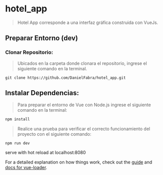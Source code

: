 # hotel_app

> Hotel App corresponde a una interfaz gráfica construida con VueJs.

## Preparar Entorno (dev)

### Clonar Repositorio:

> Ubicados en la carpeta donde clonara el repositorio, ingrese el siguiente comando en la terminal.
```
git clone https://github.com/DanielFabra/hotel_app.git
```

## Instalar Dependencias:

> Para preparar el entorno de Vue con Node.js ingrese el siguiente comando en la terminal:
``` bash
npm install
```
> Realice una prueba para verificar el correcto funcionamiento del proyecto con el siguiente comando:
```
npm run dev
```
serve with hot reload at localhost:8080

For a detailed explanation on how things work, check out the [guide](http://vuejs-templates.github.io/webpack/) and [docs for vue-loader](http://vuejs.github.io/vue-loader).
